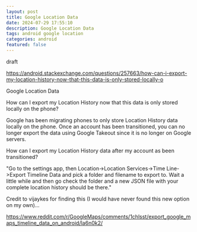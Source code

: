 ```yaml
---
layout: post
title: Google Location Data
date: 2024-07-29 17:55:10
description: Google Location Data
tags: android google location
categories: android
featured: false
---
```


draft 

https://android.stackexchange.com/questions/257663/how-can-i-export-my-location-history-now-that-this-data-is-only-stored-locally-o

Google Location Data

How can I export my Location History now that this data is only stored locally on the phone?

Google has been migrating phones to only store Location History data locally on the phone. Once an account has been transitioned, you can no longer export the data using Google Takeout since it is no longer on Google servers.

How can I export my Location History data after my account as been transitioned?

"Go to the settings app, then 
Location->Location Services->Time Line->Export Timeline Data 
and pick a folder and filename to export to. 
Wait a little while and then go check the folder and a new JSON file with your complete location history should be there."

Credit to vijaykes for finding this (I would have never found this new option on my own)...

https://www.reddit.com/r/GoogleMaps/comments/1chlsst/export_google_maps_timeline_data_on_android/la6n0k2/
